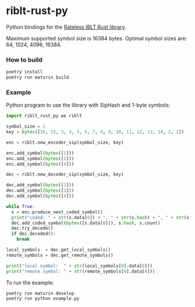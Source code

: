 # riblt-rust-py
Python bindings for the [Rateless IBLT Rust library](https://github.com/Intersubjective/riblt-rust).

Maximum supported symbol size is 16384 bytes.
Optimal symbol sizes are: 64, 1024, 4096, 16384.

### How to build
```sh
poetry install
poetry run maturin build
```

### Example
Python program to use the library with SipHash and 1-byte symbols:
```py
import riblt_rust_py as riblt

symbol_size = 1
key = bytes([16, 15, 3, 4, 5, 6, 7, 8, 9, 10, 11, 12, 13, 14, 2, 1])

enc = riblt.new_encoder_sip(symbol_size, key)

enc.add_symbol(bytes([1]))
enc.add_symbol(bytes([2]))
enc.add_symbol(bytes([4]))

dec = riblt.new_decoder_sip(symbol_size, key)

dec.add_symbol(bytes([1]))
dec.add_symbol(bytes([3]))
dec.add_symbol(bytes([4]))

while True:
  s = enc.produce_next_coded_symbol()
  print("coded: " + str(s.data[0]) + ", " + str(s.hash) + ", " + str(s.count))
  dec.add_coded_symbol(bytes([s.data[0]]), s.hash, s.count)
  dec.try_decode()
  if dec.decoded():
    break

local_symbols  = dec.get_local_symbols()
remote_symbols = dec.get_remote_symbols()

print("local symbol:  " + str(local_symbols[0].data[0]))
print("remote symbol: " + str(remote_symbols[0].data[0]))
```

To run the example:
```sh
poetry run maturin develop
poetry run python example.py
```
